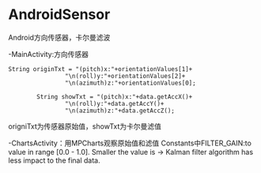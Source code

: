 # AndroidSensor
Android方向传感器，卡尔曼滤波

-MainActivity:方向传感器

```
String originTxt = "(pitch)x:"+orientationValues[1]+
                "\n(roll)y:"+orientationValues[2]+
                "\n(azimuth)z:"+orientationValues[0];

        String showTxt = "(pitch)x:"+data.getAccX()+
                "\n(roll)y:"+data.getAccY()+
                "\n(azimuth)z:"+data.getAccZ();
```

origniTxt为传感器原始值，showTxt为卡尔曼滤值


-ChartsActivity：用MPCharts观察原始值和滤值
Constants中FILTER_GAIN:to value in range [0.0 - 1.0]. Smaller the value is -> Kalman filter algorithm has less impact to the final data.